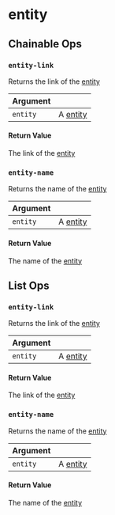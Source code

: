# entity

## Chainable Ops
<h3 id="entity-link"><code>entity-link</code></h3>

Returns the link of the [entity](entity)

| Argument |  |
| :--- | :--- |
| `entity` | A [entity](entity) |

#### Return Value
The link of the [entity](entity)

<h3 id="entity-name"><code>entity-name</code></h3>

Returns the name of the [entity](entity)

| Argument |  |
| :--- | :--- |
| `entity` | A [entity](entity) |

#### Return Value
The name of the [entity](entity)


## List Ops
<h3 id="entity-link"><code>entity-link</code></h3>

Returns the link of the [entity](entity)

| Argument |  |
| :--- | :--- |
| `entity` | A [entity](entity) |

#### Return Value
The link of the [entity](entity)

<h3 id="entity-name"><code>entity-name</code></h3>

Returns the name of the [entity](entity)

| Argument |  |
| :--- | :--- |
| `entity` | A [entity](entity) |

#### Return Value
The name of the [entity](entity)

